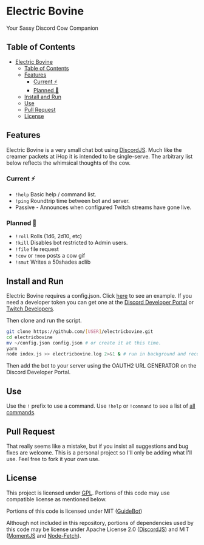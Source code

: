 # Electric Bovine

Your Sassy Discord Cow Companion

## Table of Contents

* [Electric Bovine](#electric-bovine)
  * [Table of Contents](#table-of-contents)
  * [Features](#features)
    * [Current ⚡](#current-)
    * [Planned 🔌](#planned-)
  * [Install and Run](#install-and-run)
  * [Use](#use)
  * [Pull Request](#pull-request)
  * [License](#license)

## Features

Electric Bovine is a very small chat bot using [DiscordJS](https://github.com/discordjs/discord.js). Much like the creamer packets at iHop it is intended to be single-serve. The arbitrary list below reflects the whimsical thoughts of the cow.

### Current ⚡

* `!help` Basic help / command list.
* `!ping` Roundtrip time between bot and server.
* Passive - Announces when configured Twitch streams have gone live.

### Planned 🔌

* `!roll` Rolls (1d6, 2d10, etc)
* `!kill` Disables bot restricted to Admin users.
* `!file` file request
* `!cow` or `!moo` posts a cow gif
* `!smut` Writes a 50shades adlib

## Install and Run

Electric Bovine requires a config.json. Click [here](config.json.example) to see an example. If you need a developer token you can get one at the [Discord Developer Portal](https://discordapp.com/developers/applications) or [Twitch Developers](https://dev.twitch.tv/).

Then clone and run the script.

```bash
git clone https://github.com/[USER]/electricbovine.git
cd electricbovine
mv ~/config.json config.json # or create it at this time.
yarn
node index.js >> electricbovine.log 2>&1 & # run in background and records to .log, assuming node is in $PATH.
```

Then add the bot to your server using the OAUTH2 URL GENERATOR on the Discord Developer Portal.

## Use

Use the `!` prefix to use a command. Use `!help` or `!command` to see a list of [all commands](#current).

## Pull Request

That really seems like a mistake, but if you insist all suggestions and bug fixes are welcome. This is a personal project so I'll only be adding what I'll use. Feel free to fork it your own use.

## License

This project is licensed under [GPL](LICENSE). Portions of this code may use compatible license as mentioned below.

Portions of this code is licensed under MIT ([GuideBot](https://github.com/AnIdiotsGuide/guidebot/blob/master/LICENSE))

Although not included in this repository, portions of dependencies used by this code may be license under Apache License 2.0 ([DiscordJS](https://github.com/discordjs/discord.js/blob/master/LICENSE)) and MIT ([MomentJS](https://github.com/moment/moment/blob/develop/LICENSE) and [Node-Fetch](https://github.com/bitinn/node-fetch/blob/master/LICENSE.md)).